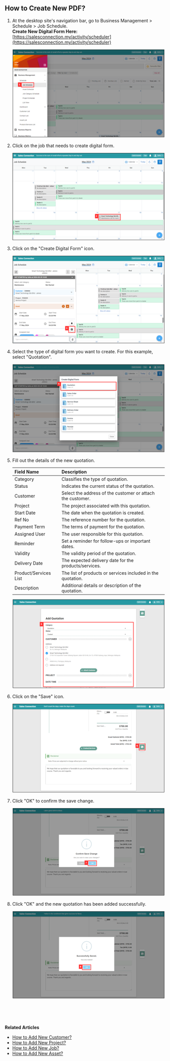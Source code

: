 ## How to Create New PDF?
    
  1. At the desktop site's navigation bar, go to Business Management > Schedule > Job Schedule.<br>
     **Create New Digital Form Here:** [https://salesconnection.my/activity/scheduler](https://salesconnection.my/activity/scheduler)<br>
     
     <p align="center">
       <img src="img/Create_New_Digital_Form_Step_1.png" alt="Create New Digital Form Step 1">
     </p>

  2. Click on the job that needs to create digital form.<br>

     <p align="center">
       <img src="img/Create_New_Digital_Form_Step_2.png" alt="Create New Digital Form Step 2">
     </p>

  3. Click on the "Create Digital Form" icon.<br>

     <p align="center">
       <img src="img/Create_New_Digital_Form_Step_3.png" alt="Create New Digital Form Step 3">
     </p>
     
  4. Select the type of digital form you want to create. For this example, select "Quotation".<br>

     <p align="center">
       <img src="img/Create_New_Digital_Form_Step_4.png" alt="Create New Digital Form Step 4">
     </p>
     
  5. Fill out the details of the new quotation.<br>

     | Field Name| Description |
     |-------|---------|
     | Category | Classifies the type of quotation. |
     | Status | Indicates the current status of the quotation. |
     | Customer | Select the address of the customer or attach the customer. |
     | Project | The project associated with this quotation. |
     | Start Date | The date when the quotation is created. |
     | Ref No | The reference number for the quotation. |
     | Payment Term | The terms of payment for the quotation. |
     | Assigned User | The user responsible for this quotation. |
     | Reminder | Set a reminder for follow-ups or important dates. |
     | Validity | The validity period of the quotation. |
     | Delivery Date | The expected delivery date for the products/services. |
     | Product/Services List | The list of products or services included in the quotation. |
     | Description | Additional details or description of the quotation. |
          
     <p align="center">
       <img src="img/Create_New_Digital_Form_Step_5.png" alt="Create New Digital Form Step 5">
     </p>

6. Click on the "Save" icon.<br>

     <p align="center">
       <img src="img/Create_New_Digital_Form_Step_6.png" alt="Create New Digital Form Step 6">
     </p>

7. Click "OK" to confirm the save change.<br>

   <p align="center">
       <img src="img/Create_New_Digital_Form_Step_7.png" alt="Create New Digital Form Step 7">
     </p>

8. Click "OK" and the new quotation has been added successfully.<br>

     <p align="center">
       <img src="img/Create_New_Digital_Form_Step_8.png" alt="Create New Digital Form Step 8">
     </p>
     <br><br><br>

**Related Articles**<br>
- [How to Add New Customer?](Add_New_Customer.md)
- [How to Add New Project?](Add_New_Project.md)
- [How to Add New Job?](Add_New_Job.md)
- [How to Add New Asset?](How_to_Add_New_Asset.md)
